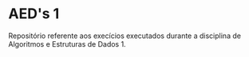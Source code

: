 # AED's 1
Repositório referente aos execícios executados durante a disciplina de Algoritmos e Estruturas de Dados 1.
